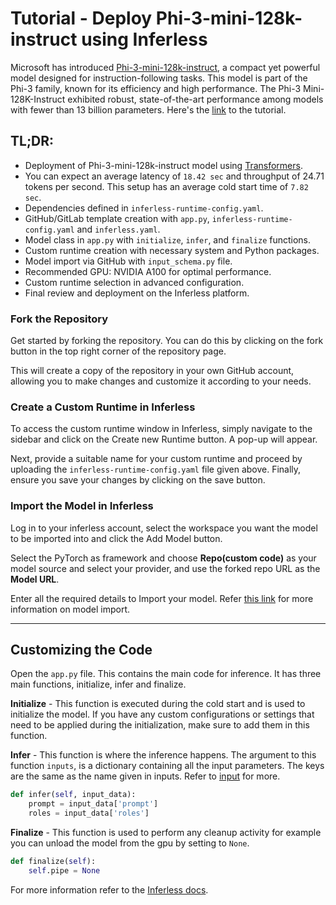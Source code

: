 # Tutorial - Deploy Phi-3-mini-128k-instruct using Inferless
Microsoft has introduced [Phi-3-mini-128k-instruct](https://huggingface.co/microsoft/Phi-3-mini-128k-instruct), a compact yet powerful model designed for instruction-following tasks.
This model is part of the Phi-3 family, known for its efficiency and high performance. The Phi-3 Mini-128K-Instruct exhibited robust, state-of-the-art performance among models with fewer than 13 billion parameters.
Here's the [link](https://docs.inferless.com/how-to-guides/deploy-phi-3-128k) to the tutorial.

## TL;DR:
- Deployment of Phi-3-mini-128k-instruct model using [Transformers](https://github.com/huggingface/transformers).
- You can expect an average latency of `18.42 sec` and throughput of 24.71 tokens per second. This setup has an average cold start time of `7.82 sec`.
- Dependencies defined in `inferless-runtime-config.yaml`.
- GitHub/GitLab template creation with `app.py`, `inferless-runtime-config.yaml` and `inferless.yaml`.
- Model class in `app.py` with `initialize`, `infer`, and `finalize` functions.
- Custom runtime creation with necessary system and Python packages.
- Model import via GitHub with `input_schema.py` file.
- Recommended GPU: NVIDIA A100 for optimal performance.
- Custom runtime selection in advanced configuration.
- Final review and deployment on the Inferless platform.

### Fork the Repository
Get started by forking the repository. You can do this by clicking on the fork button in the top right corner of the repository page.

This will create a copy of the repository in your own GitHub account, allowing you to make changes and customize it according to your needs.

### Create a Custom Runtime in Inferless
To access the custom runtime window in Inferless, simply navigate to the sidebar and click on the Create new Runtime button. A pop-up will appear.

Next, provide a suitable name for your custom runtime and proceed by uploading the `inferless-runtime-config.yaml` file given above. Finally, ensure you save your changes by clicking on the save button.

### Import the Model in Inferless
Log in to your inferless account, select the workspace you want the model to be imported into and click the Add Model button.

Select the PyTorch as framework and choose **Repo(custom code)** as your model source and select your provider, and use the forked repo URL as the **Model URL**.

Enter all the required details to Import your model. Refer [this link](https://docs.inferless.com/integrations/github-custom-code) for more information on model import.

---
## Customizing the Code
Open the `app.py` file. This contains the main code for inference. It has three main functions, initialize, infer and finalize.

**Initialize** -  This function is executed during the cold start and is used to initialize the model. If you have any custom configurations or settings that need to be applied during the initialization, make sure to add them in this function.

**Infer** - This function is where the inference happens. The argument to this function `inputs`, is a dictionary containing all the input parameters. The keys are the same as the name given in inputs. Refer to [input](https://docs.inferless.com/model-import/input-output-schema) for more.

```python
def infer(self, input_data):
    prompt = input_data['prompt']
    roles = input_data['roles']
```

**Finalize** - This function is used to perform any cleanup activity for example you can unload the model from the gpu by setting to `None`.
```python
def finalize(self):
    self.pipe = None
```

For more information refer to the [Inferless docs](https://docs.inferless.com/).